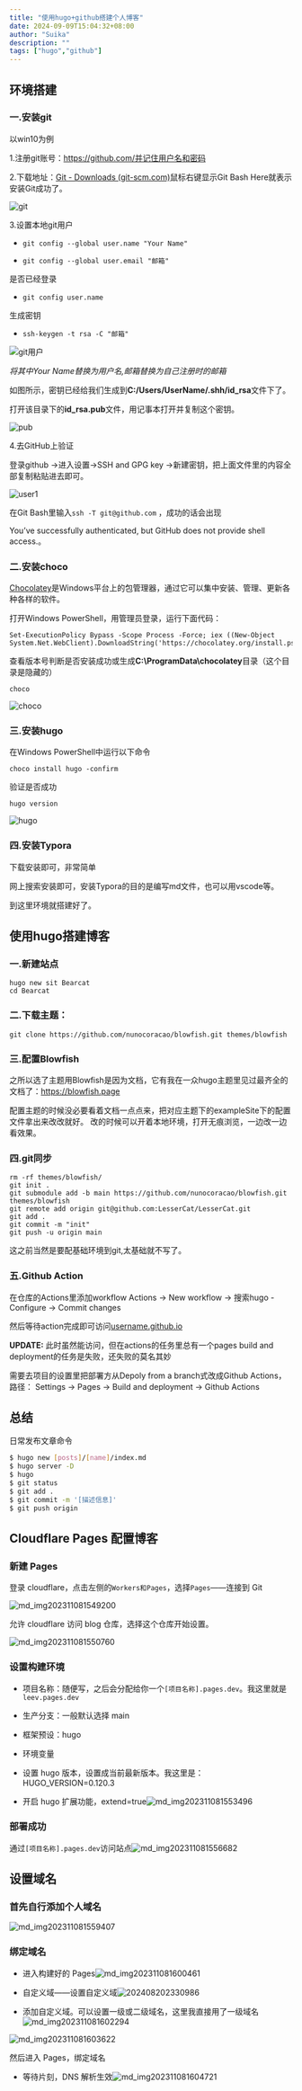 ```yaml
---
title: "使用hugo+github搭建个人博客"
date: 2024-09-09T15:04:32+08:00
author: "Suika"
description: ""
tags: ["hugo","github"]
---
```


## **环境搭建**

### 一.安装git

以win10为例

1.注册git账号：https://github.com/并记住用户名和密码

2.下载地址：[Git - Downloads (git-scm.com)](https://git-scm.com/downloads)鼠标右键显示Git Bash Here就表示安装Git成功了。

<img src="img/git.png" alt="git"  />

3.设置本地git用户

- ```shell
  git config --global user.name "Your Name"
  ```

- ```shell
  git config --global user.email "邮箱"
  ```

是否已经登录

- ```shell
  git config user.name
  ```

生成密钥

- ```
  ssh-keygen -t rsa -C "邮箱"
  ```

<img src="img/gituser.png" alt="git用户"  />

 *将其中Your Name替换为用户名,邮箱替换为自己注册时的邮箱*

如图所示，密钥已经给我们生成到**C:/Users/UserName/.shh/id_rsa**文件下了。

打开该目录下的**id_rsa.pub**文件，用记事本打开并复制这个密钥。

<img src="img/pub.png" alt="pub"  />

4.去GitHub上验证

登录github ->进入设置->SSH and GPG key ->新建密钥，把上面文件里的内容全部复制粘贴进去即可。

<img src="img/github1.png" alt="user1"  />

在Git Bash里输入`ssh -T git@github.com` ，成功的话会出现

 You’ve successfully authenticated, but GitHub does not provide shell access.。

### 二.安装choco

[Chocolatey](https://gitee.com/link?target=https%3A%2F%2Fchocolatey.org%2F)是Windows平台上的包管理器，通过它可以集中安装、管理、更新各种各样的软件。

打开Windows PowerShell，用管理员登录，运行下面代码：

```
Set-ExecutionPolicy Bypass -Scope Process -Force; iex ((New-Object System.Net.WebClient).DownloadString('https://chocolatey.org/install.ps1'))
```

查看版本号判断是否安装成功或生成**C:\ProgramData\chocolatey**目录（这个目录是隐藏的）

```shell
choco
```

<img src="img/choco.png" alt="choco"  />

### 三.安装hugo

在Windows PowerShell中运行以下命令

```shell
choco install hugo -confirm
```

验证是否成功

```shell
hugo version
```

<img src="img/hugo.png" alt="hugo"  />

### 四.安装Typora

下载安装即可，非常简单

网上搜索安装即可，安装Typora的目的是编写md文件，也可以用vscode等。

到这里环境就搭建好了。

## **使用hugo搭建博客**

###  一.新建站点

```
hugo new sit Bearcat
cd Bearcat
```

### 二.下载主题：

```
git clone https://github.com/nunocoracao/blowfish.git themes/blowfish
```

### 三.配置Blowfish

之所以选了主题用Blowfish是因为文档，它有我在一众hugo主题里见过最齐全的文档了：https://blowfish.page

配置主题的时候没必要看着文档一点点来，把对应主题下的exampleSite下的配置文件拿出来改改就好。
 改的时候可以开着本地环境，打开无痕浏览，一边改一边看效果。

### 四.git同步

```
rm -rf themes/blowfish/ 
git init .
git submodule add -b main https://github.com/nunocoracao/blowfish.git themes/blowfish
git remote add origin git@github.com:LesserCat/LesserCat.git
git add .
git commit -m "init"
git push -u origin main
```

这之前当然是要配基础环境到git,太基础就不写了。

### 五.Github Action

在仓库的Actions里添加workflow Actions -> New workflow -> 搜索hugo -Configure -> Commit changes

然后等待action完成即可访问[username.github.io](https://lessercat.github.io/)

**UPDATE:** 此时虽然能访问，但在actions的任务里总有一个pages build and deployment的任务是失败，还失败的莫名其妙

需要去项目的设置里把部署方从Depoly from a branch式改成Github Actions，路径：
 Settings -> Pages -> Build and deployment -> Github Actions

## **总结**

日常发布文章命令

```bash
$ hugo new [posts]/[name]/index.md
$ hugo server -D
$ hugo
$ git status
$ git add .
$ git commit -m '[描述信息]'
$ git push origin
```

## **Cloudflare Pages 配置博客**

### 新建 Pages

登录 cloudflare，点击左侧的`Workers和Pages`，选择`Pages`——连接到 Git

![md_img202311081549200](https://ab712dd.webp.li/md_img202311081549200.png)

允许 cloudflare 访问 blog 仓库，选择这个仓库开始设置。

![md_img202311081550760](https://ab712dd.webp.li/md_img202311081550760.png)

### 设置构建环境

- 项目名称：随便写，之后会分配给你一个`[项目名称].pages.dev`。我这里就是 `leev.pages.dev`
- 生产分支：一般默认选择 main
- 框架预设：hugo
- 环境变量

- 设置 hugo 版本，设置成当前最新版本。我这里是：HUGO_VERSION=0.120.3
- 开启 hugo 扩展功能，extend=true![md_img202311081553496](https://ab712dd.webp.li/md_img202311081553496.png)

### 部署成功

通过`[项目名称].pages.dev`访问站点![md_img202311081556682](https://ab712dd.webp.li/md_img202311081556682.png)

## 设置域名

### 首先自行添加个人域名

![md_img202311081559407](https://ab712dd.webp.li/md_img202311081559407.png)

### 绑定域名

- 进入构建好的 Pages![md_img202311081600461](https://ab712dd.webp.li/md_img202311081600461.png)

- 自定义域——设置自定义域![202408202330986](https://ab712dd.webp.li/202408202330986.png)

- 添加自定义域。可以设置一级或二级域名，这里我直接用了一级域名![md_img202311081602294](https://ab712dd.webp.li/md_img202311081602294.png)

![md_img202311081603622](https://ab712dd.webp.li/md_img202311081603622.png)

然后进入 Pages，绑定域名

- 等待片刻，DNS 解析生效![md_img202311081604721](https://ab712dd.webp.li/md_img202311081604721.png)